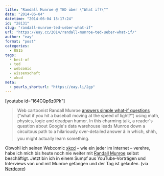 ```yaml
---
title: "Randall Munroe @ TED über \"What if?\""
date: "2014-06-04"
datetime: "2014-06-04 15:17:24"
id: "28131"
slug: "randall-munroe-ted-ueber-what-if"
url: "https://eay.cc/2014/randall-munroe-ted-ueber-what-if/"
author: "eay"
format: "post"
categories:
  - 0815
tags:
  - best-of
  - ted
  - webcomic
  - wissenschaft
  - xkcd
meta:
  - yourls_shorturl: "https://eay.li/2gp"
---
```


\[youtube id="I64CQp6z0Pk"\]

> Web cartoonist Randall Munroe [answers simple what-if questions](https://what-if.xkcd.com/) ("what if you hit a baseball moving at the speed of light?") using math, physics, logic and deadpan humor. In this charming talk, a reader's question about Google's data warehouse leads Munroe down a circuitous path to a hilariously over-detailed answer â in which, shhh, you might actually learn something.

Obwohl ich seinen Webcomic [xkcd](https://xkcd.com/) – wie ein jeder im Internet – verehre, habe ich mich bis heute noch nie weiter mit [Randall Munroe](https://en.wikipedia.org/wiki/Randall_Munroe) selbst beschäftigt. Jetzt bin ich in einem Sumpf aus YouTube-Vorträgen und Interviews von und mit Munroe gefangen und der Tag ist gelaufen. (via [Nerdcore](http://www.crackajack.de/2014/06/03/randall-munroe-ted-comics-that-ask-what-if/))
